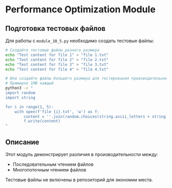 # Performance Optimization Module

## Подготовка тестовых файлов

Для работы с `module_10_5.py` необходимо создать тестовые файлы:

```bash
# Создайте тестовые файлы разного размера
echo "Test content for file 1" > "file 1.txt"
echo "Test content for file 2" > "file 2.txt"  
echo "Test content for file 3" > "file 3.txt"
echo "Test content for file 4" > "file 4.txt"

# Или создайте файлы большего размера для тестирования производительности:
# Примерно 1MB каждый
python3 -c "
import random
import string

for i in range(1, 5):
    with open(f'file {i}.txt', 'w') as f:
        content = ''.join(random.choices(string.ascii_letters + string.digits + ' \n', k=1000000))
        f.write(content)
"
```

## Описание

Этот модуль демонстрирует различия в производительности между:
- Последовательным чтением файлов
- Многопоточным чтением файлов

Тестовые файлы не включены в репозиторий для экономии места.